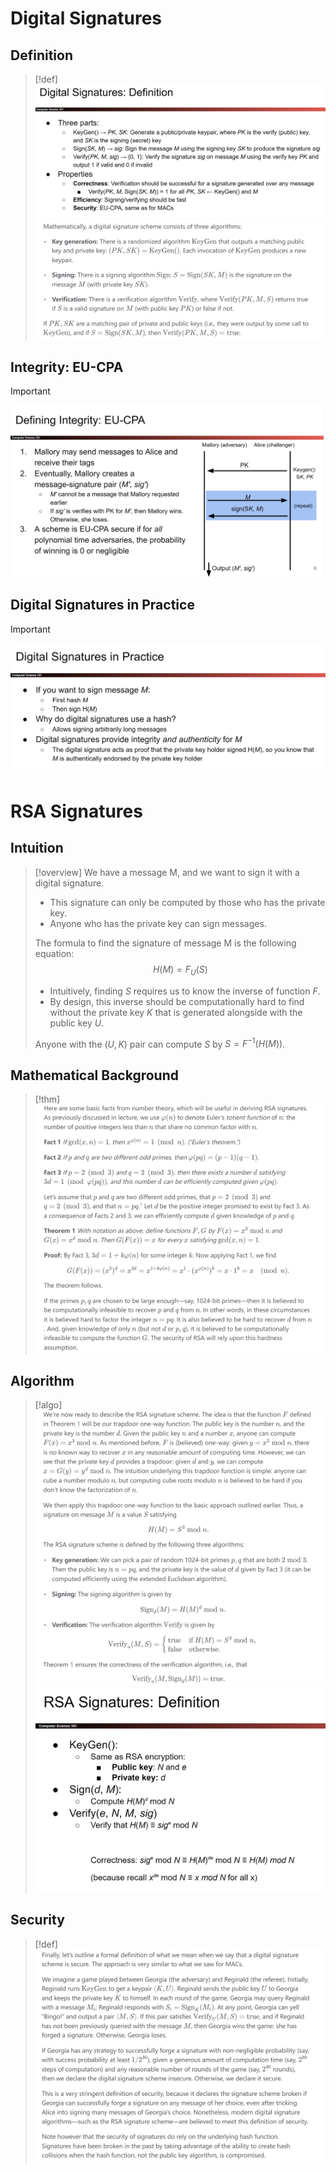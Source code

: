 # Digital Signatures
## Definition
> [!def]
> ![](2_Digital_Signatures.assets/image-20240523201653808.png)![](2_Digital_Signatures.assets/image-20240523201950284.png)



## Integrity: EU-CPA
> [!important]
> ![](2_Digital_Signatures.assets/image-20240523202815476.png)



## Digital Signatures in Practice
> [!important]
> ![](2_Digital_Signatures.assets/image-20240523202914163.png)






# RSA Signatures
## Intuition
> [!overview]
> We have a message M, and we want to sign it with a digital signature. 
> - This signature can only be computed by those who has the private key.
> - Anyone who has the private key can sign messages.
> 
> The formula to find the signature of message M is the following equation:
> $$H(M) = F_{U}(S)$$
> - Intuitively, finding $S$ requires us to know the inverse of function $F$.
> - By design, this inverse should be computationally hard to find without the private key $K$ that is generated alongside with the public key $U$.
> 
> Anyone with the $(U, K)$ pair can compute $S$ by $S=F^{-1}(H(M))$.



## Mathematical Background
> [!thm]
> ![](2_Digital_Signatures.assets/image-20240523230326078.png)



## Algorithm
> [!algo]
> ![](2_Digital_Signatures.assets/image-20240523230337235.png)![](2_Digital_Signatures.assets/image-20240523202935618.png)




## Security 
> [!def]
> ![](2_Digital_Signatures.assets/image-20240523231232039.png)





